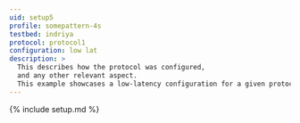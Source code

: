 ```yaml
---
uid: setup5
profile: somepattern-4s
testbed: indriya
protocol: protocol1
configuration: low lat
description: >
  This describes how the protocol was configured,
  and any other relevant aspect.
  This example showcases a low-latency configuration for a given protocol.
---
```


{% include setup.md %}
